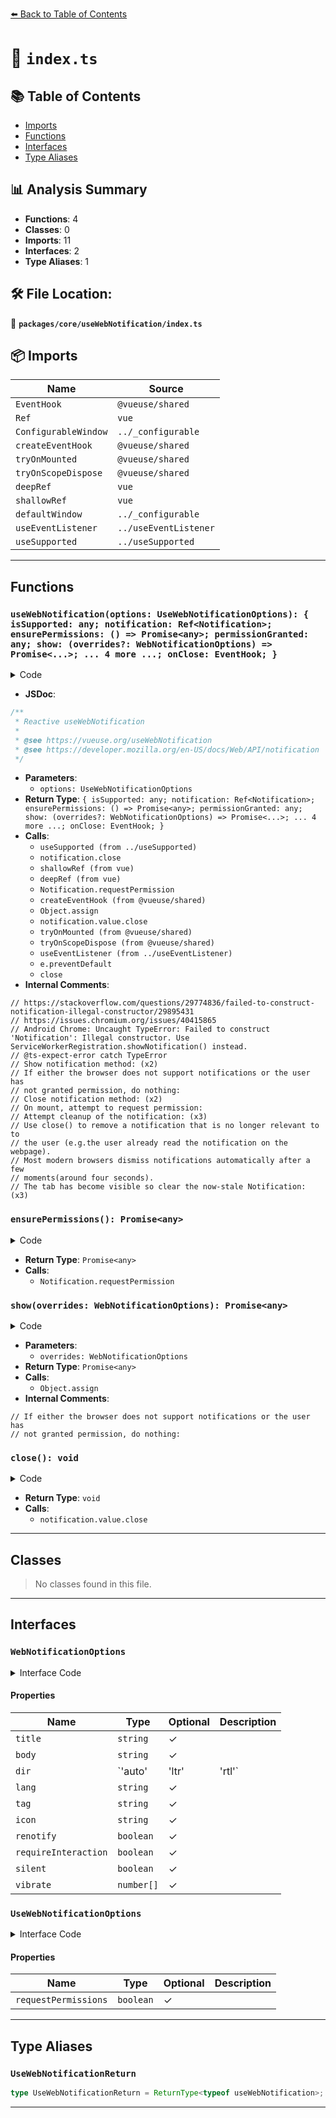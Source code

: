 [⬅️ Back to Table of Contents](../../../index.md)

# 📄 `index.ts`

## 📚 Table of Contents

- [Imports](#imports)
- [Functions](#functions)
- [Interfaces](#interfaces)
- [Type Aliases](#type-aliases)

## 📊 Analysis Summary

- **Functions**: 4
- **Classes**: 0
- **Imports**: 11
- **Interfaces**: 2
- **Type Aliases**: 1

## 🛠️ File Location:
📂 **`packages/core/useWebNotification/index.ts`**

## 📦 Imports

| Name | Source |
|------|--------|
| `EventHook` | `@vueuse/shared` |
| `Ref` | `vue` |
| `ConfigurableWindow` | `../_configurable` |
| `createEventHook` | `@vueuse/shared` |
| `tryOnMounted` | `@vueuse/shared` |
| `tryOnScopeDispose` | `@vueuse/shared` |
| `deepRef` | `vue` |
| `shallowRef` | `vue` |
| `defaultWindow` | `../_configurable` |
| `useEventListener` | `../useEventListener` |
| `useSupported` | `../useSupported` |


---

## Functions

### `useWebNotification(options: UseWebNotificationOptions): { isSupported: any; notification: Ref<Notification>; ensurePermissions: () => Promise<any>; permissionGranted: any; show: (overrides?: WebNotificationOptions) => Promise<...>; ... 4 more ...; onClose: EventHook; }`

<details><summary>Code</summary>

```ts
export function useWebNotification(
  options: UseWebNotificationOptions = {},
) {
  const {
    window = defaultWindow,
    requestPermissions: _requestForPermissions = true,
  } = options

  const defaultWebNotificationOptions: WebNotificationOptions = options

  const isSupported = useSupported(() => {
    if (!window || !('Notification' in window))
      return false
    if (Notification.permission === 'granted')
      return true

    // https://stackoverflow.com/questions/29774836/failed-to-construct-notification-illegal-constructor/29895431
    // https://issues.chromium.org/issues/40415865
    try {
      const notification = new Notification('')
      notification.onshow = () => {
        notification.close()
      }
    }
    catch (e) {
      // Android Chrome: Uncaught TypeError: Failed to construct 'Notification': Illegal constructor. Use ServiceWorkerRegistration.showNotification() instead.
      // @ts-expect-error catch TypeError
      if (e.name === 'TypeError')
        return false
    }
    return true
  })

  const permissionGranted = shallowRef(isSupported.value && 'permission' in Notification && Notification.permission === 'granted')

  const notification: Ref<Notification | null> = deepRef(null)

  const ensurePermissions = async () => {
    if (!isSupported.value)
      return

    if (!permissionGranted.value && Notification.permission !== 'denied') {
      const result = await Notification.requestPermission()
      if (result === 'granted')
        permissionGranted.value = true
    }

    return permissionGranted.value
  }

  const { on: onClick, trigger: clickTrigger }: EventHook = createEventHook<Event>()
  const { on: onShow, trigger: showTrigger }: EventHook = createEventHook<Event>()
  const { on: onError, trigger: errorTrigger }: EventHook = createEventHook<Event>()
  const { on: onClose, trigger: closeTrigger }: EventHook = createEventHook<Event>()

  // Show notification method:
  const show = async (overrides?: WebNotificationOptions) => {
    // If either the browser does not support notifications or the user has
    // not granted permission, do nothing:
    if (!isSupported.value || !permissionGranted.value)
      return

    const options = Object.assign({}, defaultWebNotificationOptions, overrides)

    notification.value = new Notification(options.title || '', options)

    notification.value.onclick = clickTrigger
    notification.value.onshow = showTrigger
    notification.value.onerror = errorTrigger
    notification.value.onclose = closeTrigger

    return notification.value
  }

  // Close notification method:
  const close = (): void => {
    if (notification.value)
      notification.value.close()
    notification.value = null
  }

  // On mount, attempt to request permission:
  if (_requestForPermissions)
    tryOnMounted(ensurePermissions)

  // Attempt cleanup of the notification:
  tryOnScopeDispose(close)

  // Use close() to remove a notification that is no longer relevant to to
  // the user (e.g.the user already read the notification on the webpage).
  // Most modern browsers dismiss notifications automatically after a few
  // moments(around four seconds).
  if (isSupported.value && window) {
    const document = window.document
    useEventListener(document, 'visibilitychange', (e: Event) => {
      e.preventDefault()
      if (document.visibilityState === 'visible') {
        // The tab has become visible so clear the now-stale Notification:
        close()
      }
    })
  }

  return {
    isSupported,
    notification,
    ensurePermissions,
    permissionGranted,
    show,
    close,
    onClick,
    onShow,
    onError,
    onClose,
  }
}
```
</details>

- **JSDoc**:
```ts
/**
 * Reactive useWebNotification
 *
 * @see https://vueuse.org/useWebNotification
 * @see https://developer.mozilla.org/en-US/docs/Web/API/notification
 */
```

- **Parameters**:
  - `options: UseWebNotificationOptions`
- **Return Type**: `{ isSupported: any; notification: Ref<Notification>; ensurePermissions: () => Promise<any>; permissionGranted: any; show: (overrides?: WebNotificationOptions) => Promise<...>; ... 4 more ...; onClose: EventHook; }`
- **Calls**:
  - `useSupported (from ../useSupported)`
  - `notification.close`
  - `shallowRef (from vue)`
  - `deepRef (from vue)`
  - `Notification.requestPermission`
  - `createEventHook (from @vueuse/shared)`
  - `Object.assign`
  - `notification.value.close`
  - `tryOnMounted (from @vueuse/shared)`
  - `tryOnScopeDispose (from @vueuse/shared)`
  - `useEventListener (from ../useEventListener)`
  - `e.preventDefault`
  - `close`
- **Internal Comments**:
```
// https://stackoverflow.com/questions/29774836/failed-to-construct-notification-illegal-constructor/29895431
// https://issues.chromium.org/issues/40415865
// Android Chrome: Uncaught TypeError: Failed to construct 'Notification': Illegal constructor. Use ServiceWorkerRegistration.showNotification() instead.
// @ts-expect-error catch TypeError
// Show notification method: (x2)
// If either the browser does not support notifications or the user has
// not granted permission, do nothing:
// Close notification method: (x2)
// On mount, attempt to request permission:
// Attempt cleanup of the notification: (x3)
// Use close() to remove a notification that is no longer relevant to to
// the user (e.g.the user already read the notification on the webpage).
// Most modern browsers dismiss notifications automatically after a few
// moments(around four seconds).
// The tab has become visible so clear the now-stale Notification: (x3)
```

### `ensurePermissions(): Promise<any>`

<details><summary>Code</summary>

```ts
async () => {
    if (!isSupported.value)
      return

    if (!permissionGranted.value && Notification.permission !== 'denied') {
      const result = await Notification.requestPermission()
      if (result === 'granted')
        permissionGranted.value = true
    }

    return permissionGranted.value
  }
```
</details>

- **Return Type**: `Promise<any>`
- **Calls**:
  - `Notification.requestPermission`
### `show(overrides: WebNotificationOptions): Promise<any>`

<details><summary>Code</summary>

```ts
async (overrides?: WebNotificationOptions) => {
    // If either the browser does not support notifications or the user has
    // not granted permission, do nothing:
    if (!isSupported.value || !permissionGranted.value)
      return

    const options = Object.assign({}, defaultWebNotificationOptions, overrides)

    notification.value = new Notification(options.title || '', options)

    notification.value.onclick = clickTrigger
    notification.value.onshow = showTrigger
    notification.value.onerror = errorTrigger
    notification.value.onclose = closeTrigger

    return notification.value
  }
```
</details>

- **Parameters**:
  - `overrides: WebNotificationOptions`
- **Return Type**: `Promise<any>`
- **Calls**:
  - `Object.assign`
- **Internal Comments**:
```
// If either the browser does not support notifications or the user has
// not granted permission, do nothing:
```

### `close(): void`

<details><summary>Code</summary>

```ts
(): void => {
    if (notification.value)
      notification.value.close()
    notification.value = null
  }
```
</details>

- **Return Type**: `void`
- **Calls**:
  - `notification.value.close`

---

## Classes

> No classes found in this file.


---

## Interfaces

### `WebNotificationOptions`

<details><summary>Interface Code</summary>

```ts
export interface WebNotificationOptions {
  /**
   * The title read-only property of the Notification interface indicates
   * the title of the notification
   *
   * @default ''
   */
  title?: string
  /**
   * The body string of the notification as specified in the constructor's
   * options parameter.
   *
   * @default ''
   */
  body?: string
  /**
   * The text direction of the notification as specified in the constructor's
   * options parameter.
   *
   * @default ''
   */
  dir?: 'auto' | 'ltr' | 'rtl'
  /**
   * The language code of the notification as specified in the constructor's
   * options parameter.
   *
   * @default DOMString
   */
  lang?: string
  /**
   * The ID of the notification(if any) as specified in the constructor's options
   * parameter.
   *
   * @default ''
   */
  tag?: string
  /**
   * The URL of the image used as an icon of the notification as specified
   * in the constructor's options parameter.
   *
   * @default ''
   */
  icon?: string
  /**
   * Specifies whether the user should be notified after a new notification
   * replaces an old one.
   *
   * @default false
   */
  renotify?: boolean
  /**
   * A boolean value indicating that a notification should remain active until the
   * user clicks or dismisses it, rather than closing automatically.
   *
   * @default false
   */
  requireInteraction?: boolean
  /**
   * The silent read-only property of the Notification interface specifies
   * whether the notification should be silent, i.e., no sounds or vibrations
   * should be issued, regardless of the device settings.
   *
   * @default false
   */
  silent?: boolean
  /**
   * Specifies a vibration pattern for devices with vibration hardware to emit.
   * A vibration pattern, as specified in the Vibration API spec
   *
   * @see https://w3c.github.io/vibration/
   */
  vibrate?: number[]
}
```
</details>

#### Properties

| Name | Type | Optional | Description |
|------|------|----------|-------------|
| `title` | `string` | ✓ |  |
| `body` | `string` | ✓ |  |
| `dir` | `'auto' | 'ltr' | 'rtl'` | ✓ |  |
| `lang` | `string` | ✓ |  |
| `tag` | `string` | ✓ |  |
| `icon` | `string` | ✓ |  |
| `renotify` | `boolean` | ✓ |  |
| `requireInteraction` | `boolean` | ✓ |  |
| `silent` | `boolean` | ✓ |  |
| `vibrate` | `number[]` | ✓ |  |

### `UseWebNotificationOptions`

<details><summary>Interface Code</summary>

```ts
export interface UseWebNotificationOptions extends ConfigurableWindow, WebNotificationOptions {
  /**
   * Request for permissions onMounted if it's not granted.
   *
   * Can be disabled and calling `ensurePermissions` to grant afterwords.
   *
   * @default true
   */
  requestPermissions?: boolean
}
```
</details>

#### Properties

| Name | Type | Optional | Description |
|------|------|----------|-------------|
| `requestPermissions` | `boolean` | ✓ |  |


---

## Type Aliases

### `UseWebNotificationReturn`

```ts
type UseWebNotificationReturn = ReturnType<typeof useWebNotification>;
```


---